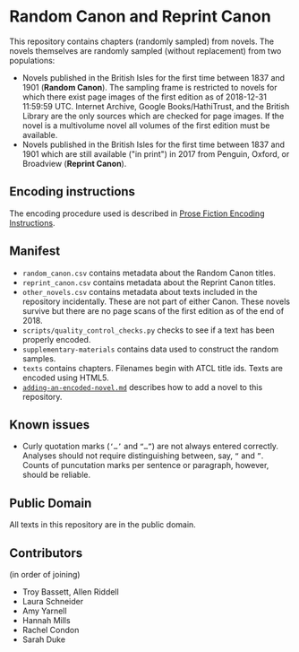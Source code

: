 Random Canon and Reprint Canon
==============================

This repository contains chapters (randomly sampled) from novels. The novels themselves are randomly sampled (without replacement) from two populations:

-	Novels published in the British Isles for the first time between 1837 and 1901 (**Random Canon**). The sampling frame is restricted to novels for which there exist page images of the first edition as of 2018-12-31 11:59:59 UTC. Internet Archive, Google Books/HathiTrust, and the British Library are the only sources which are checked for page images. If the novel is a multivolume novel all volumes of the first edition must be available.
-	Novels published in the British Isles for the first time between 1837 and 1901 which are still available ("in print") in 2017 from Penguin, Oxford, or Broadview (**Reprint Canon**).

Encoding instructions
---------------------

The encoding procedure used is described in [Prose Fiction Encoding Instructions](https://handbook.ge1789.org/encoding-instructions/).

Manifest
--------

-	`random_canon.csv` contains metadata about the Random Canon titles.
-	`reprint_canon.csv` contains metadata about the Reprint Canon titles.
-	`other_novels.csv` contains metadata about texts included in the repository incidentally. These are not part of either Canon. These novels survive but there are no page scans of the first edition as of the end of 2018.
-	`scripts/quality_control_checks.py` checks to see if a text has been properly encoded.
-	`supplementary-materials` contains data used to construct the random samples.
-	`texts` contains chapters. Filenames begin with ATCL title ids. Texts are encoded using HTML5.
-	[`adding-an-encoded-novel.md`](adding-an-encoded-novel.md) describes how to add a novel to this repository.

Known issues
------------

- Curly quotation marks (``‘…’`` and ``“…”``) are not always entered correctly. Analyses should not require distinguishing between, say, ``“`` and ``”``. Counts of puncutation marks per sentence or paragraph, however, should be reliable.

Public Domain
-------------

All texts in this repository are in the public domain.

Contributors
------------

(in order of joining)

- Troy Bassett, Allen Riddell
- Laura Schneider
- Amy Yarnell
- Hannah Mills
- Rachel Condon
- Sarah Duke
